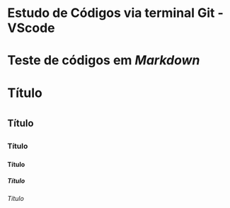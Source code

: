 # Estudo de Códigos via terminal Git - VScode
# Teste de códigos em ***Markdown***
# Título <h1>
## Título <h2>
### Título <h3>
#### Título <h4>
##### Título <h5>
###### Título <h6>